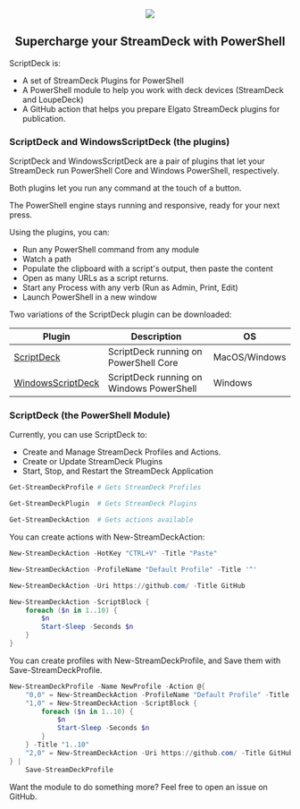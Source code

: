 ﻿
<div align='center'>
<img src='Assets/ScriptDeck.svg' />
<h2>Supercharge your StreamDeck with PowerShell</h2>
</div>

ScriptDeck is:

* A set of StreamDeck Plugins for PowerShell
* A PowerShell module to help you work with deck devices (StreamDeck and LoupeDeck)
* A GitHub action that helps you prepare Elgato StreamDeck plugins for publication.

### ScriptDeck and WindowsScriptDeck (the plugins)

ScriptDeck and WindowsScriptDeck are a pair of plugins that let your StreamDeck run PowerShell Core and Windows PowerShell, respectively.

Both plugins let you run any command at the touch of a button.

The PowerShell engine stays running and responsive, ready for your next press.

Using the plugins, you can:

* Run any PowerShell command from any module
* Watch a path 
* Populate the clipboard with a script's output, then paste the content
* Open as many URLs as a script returns.
* Start any Process with any verb (Run as Admin, Print, Edit)
* Launch PowerShell in a new window

Two variations of the ScriptDeck plugin can be downloaded:

|Plugin|Description|OS|
|-|-|-|
|[ScriptDeck](https://apps.elgato.com/plugins/com.start-automating.scriptdeck)|ScriptDeck running on PowerShell Core|MacOS/Windows|
|[WindowsScriptDeck](https://apps.elgato.com/plugins/com.start-automating.windowsscriptdeck)|ScriptDeck running on Windows PowerShell|Windows|

### ScriptDeck (the PowerShell Module)

Currently, you can use ScriptDeck to:

* Create and Manage StreamDeck Profiles and Actions.
* Create or Update StreamDeck Plugins
* Start, Stop, and Restart the StreamDeck Application

~~~PowerShell
Get-StreamDeckProfile # Gets StreamDeck Profiles

Get-StreamDeckPlugin  # Gets StreamDeck Plugins

Get-StreamDeckAction  # Gets actions available
~~~


You can create actions with New-StreamDeckAction:

~~~PowerShell
New-StreamDeckAction -HotKey "CTRL+V" -Title "Paste" 

New-StreamDeckAction -ProfileName "Default Profile" -Title '^'

New-StreamDeckAction -Uri https://github.com/ -Title GitHub

New-StreamDeckAction -ScriptBlock {
    foreach ($n in 1..10) {
        $n
        Start-Sleep -Seconds $n
    }
}
~~~ 


You can create profiles with New-StreamDeckProfile, and Save them with Save-StreamDeckProfile.

~~~PowerShell
New-StreamDeckProfile -Name NewProfile -Action @{
    "0,0" = New-StreamDeckAction -ProfileName "Default Profile" -Title '^'
    "1,0" = New-StreamDeckAction -ScriptBlock {
        foreach ($n in 1..10) {
            $n
            Start-Sleep -Seconds $n
        }
    } -Title "1..10"
    "2,0" = New-StreamDeckAction -Uri https://github.com/ -Title GitHub -Image https://github.githubassets.com/images/icons/emoji/octocat.png?v8
} |
    Save-StreamDeckProfile
~~~

Want the module to do something more?  Feel free to open an issue on GitHub.
